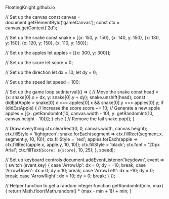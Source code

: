 FloatingKnight.github.io

// Set up the canvas
const canvas = document.getElementById('gameCanvas');
const ctx = canvas.getContext('2d');

// Set up the snake
const snake = [{x: 150, y: 150}, {x: 140, y: 150}, {x: 130, y: 150}, {x: 120, y: 150}, {x: 110, y: 150}];

// Set up the apples
let apples = [{x: 300, y: 300}];

// Set up the score
let score = 0;

// Set up the direction
let dx = 10;
let dy = 0;

// Set up the speed
let speed = 100;

// Set up the game loop
setInterval(() => {
  // Move the snake
  const head = {x: snake[0].x + dx, y: snake[0].y + dy};
  snake.unshift(head);
  const didEatApple = snake[0].x === apples[0].x && snake[0].y === apples[0].y;
  if (didEatApple) {
    // Increase the score
    score += 10;
    // Generate a new apple
    apples = [{x: getRandomInt(10, canvas.width - 10), y: getRandomInt(10, canvas.height - 10)}];
  } else {
    // Remove the tail
    snake.pop();
  }

  // Draw everything
  ctx.clearRect(0, 0, canvas.width, canvas.height);
  ctx.fillStyle = 'lightgreen';
  snake.forEach(segment => ctx.fillRect(segment.x, segment.y, 10, 10));
  ctx.fillStyle = 'red';
  apples.forEach(apple => ctx.fillRect(apple.x, apple.y, 10, 10));
  ctx.fillStyle = 'black';
  ctx.font = '20px Arial';
  ctx.fillText(`Score: ${score}`, 10, 25);
}, speed);

// Set up keyboard controls
document.addEventListener('keydown', event => {
  switch (event.key) {
    case 'ArrowUp':
      dx = 0;
      dy = -10;
      break;
    case 'ArrowDown':
      dx = 0;
      dy = 10;
      break;
    case 'ArrowLeft':
      dx = -10;
      dy = 0;
      break;
    case 'ArrowRight':
      dx = 10;
      dy = 0;
      break;
  }
});

// Helper function to get a random integer
function getRandomInt(min, max) {
  return Math.floor(Math.random() * (max - min + 1)) + min;
}
